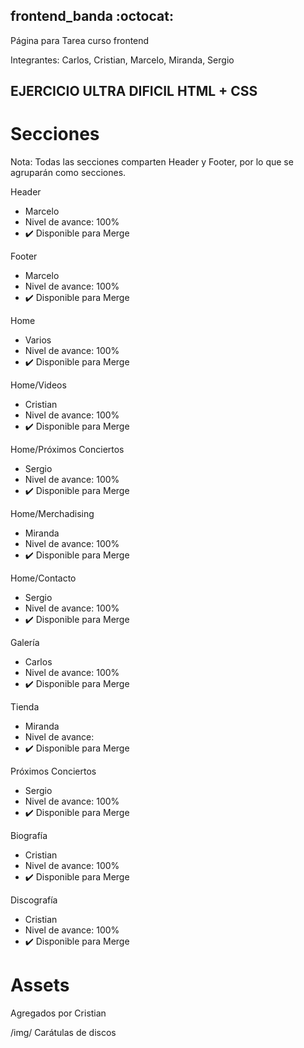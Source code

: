 ## frontend_banda :octocat: 
Página para Tarea curso frontend

Integrantes: Carlos, Cristian, Marcelo, Miranda, Sergio

## EJERCICIO ULTRA DIFICIL HTML + CSS

# Secciones

Nota: Todas las secciones comparten Header y Footer, por lo que se agruparán como secciones.

Header 
- Marcelo 
- Nivel de avance: 100%
- :heavy_check_mark: Disponible para Merge 

Footer 
- Marcelo 
- Nivel de avance: 100%
- :heavy_check_mark: Disponible para Merge 

Home 
- Varios 
- Nivel de avance: 100%
- :heavy_check_mark: Disponible para Merge 

Home/Videos 
- Cristian 
- Nivel de avance: 100%
- :heavy_check_mark: Disponible para Merge 

Home/Próximos Conciertos 
- Sergio 
- Nivel de avance: 100%
- :heavy_check_mark: Disponible para Merge 

Home/Merchadising 
- Miranda 
- Nivel de avance: 100%
- :heavy_check_mark: Disponible para Merge 

Home/Contacto 
- Sergio 
- Nivel de avance: 100%
- :heavy_check_mark: Disponible para Merge 

Galería 
- Carlos 
- Nivel de avance: 100%
- :heavy_check_mark: Disponible para Merge 

Tienda 
- Miranda 
- Nivel de avance:
- :heavy_check_mark: Disponible para Merge 

Próximos Conciertos 
- Sergio 
- Nivel de avance: 100%
- :heavy_check_mark: Disponible para Merge 

Biografía 
- Cristian 
- Nivel de avance: 100%
- :heavy_check_mark: Disponible para Merge 

Discografía 
- Cristian
- Nivel de avance: 100%
- :heavy_check_mark: Disponible para Merge 


# Assets

Agregados por Cristian

/img/
Carátulas de discos
